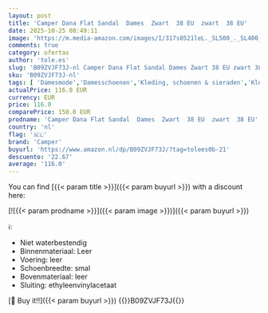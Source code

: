```yaml
---
layout: post
title: 'Camper Dana Flat Sandal  Dames  Zwart  38 EU  zwart  38 EU'
date: 2025-10-25 08:49:11
image: 'https://m.media-amazon.com/images/I/317s0521leL._SL500_._SL400_.jpg'
comments: true
category: ofertas
author: 'tole.es'
slug: 'B09ZVJF73J-nl Camper Dana Flat Sandal Dames Zwart 38 EU zwart 38 EU'
sku: 'B09ZVJF73J-nl'
tags: [ 'Damesmode','Damesschoenen','Kleding, schoenen & sieraden','Kleding, schoenen en sieraden','Modieuze sandalen dames','camper','🇳🇱', ]
actualPrice: 116.0 EUR
currency: EUR
price: 116.0
comparePrice: 150.0 EUR
prodname: 'Camper Dana Flat Sandal  Dames  Zwart  38 EU  zwart  38 EU'
country: 'nl'
flag: '🇳🇱'
brand: 'Camper'
buyurl: 'https://www.amazon.nl/dp/B09ZVJF73J/?tag=tolees0b-21'
descuento: '22.67'
average: '116.0'
---
```


You can find [{{< param title >}}]({{< param buyurl >}}) with a discount here:

[![{{< param prodname >}}]({{< param image >}})]({{< param buyurl >}})

ℹ️:

- Niet waterbestendig
- Binnenmateriaal: Leer
- Voering: leer
- Schoenbreedte: smal
- Bovenmateriaal: leer
- Sluiting: ethyleenvinylacetaat

[🛒 Buy it!!]({{< param buyurl >}})
{{<world>}}B09ZVJF73J{{</world>}}
